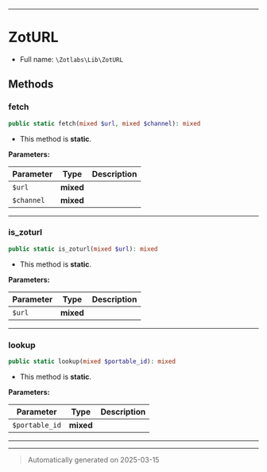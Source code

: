 ***

# ZotURL





* Full name: `\Zotlabs\Lib\ZotURL`




## Methods


### fetch



```php
public static fetch(mixed $url, mixed $channel): mixed
```



* This method is **static**.




**Parameters:**

| Parameter | Type | Description |
|-----------|------|-------------|
| `$url` | **mixed** |  |
| `$channel` | **mixed** |  |





***

### is_zoturl



```php
public static is_zoturl(mixed $url): mixed
```



* This method is **static**.




**Parameters:**

| Parameter | Type | Description |
|-----------|------|-------------|
| `$url` | **mixed** |  |





***

### lookup



```php
public static lookup(mixed $portable_id): mixed
```



* This method is **static**.




**Parameters:**

| Parameter | Type | Description |
|-----------|------|-------------|
| `$portable_id` | **mixed** |  |





***


***
> Automatically generated on 2025-03-15
